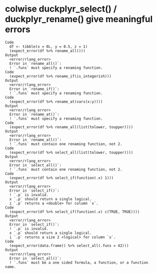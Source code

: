 # colwise duckplyr_select() / duckplyr_rename() give meaningful errors

    Code
      df <- tibble(x = 0L, y = 0.5, z = 1)
      (expect_error(df %>% rename_all()))
    Output
      <error/rlang_error>
      Error in `rename_all()`:
      ! `.funs` must specify a renaming function.
    Code
      (expect_error(df %>% rename_if(is_integerish)))
    Output
      <error/rlang_error>
      Error in `rename_if()`:
      ! `.funs` must specify a renaming function.
    Code
      (expect_error(df %>% rename_at(vars(x:y))))
    Output
      <error/rlang_error>
      Error in `rename_at()`:
      ! `.funs` must specify a renaming function.
    Code
      (expect_error(df %>% rename_all(list(tolower, toupper))))
    Output
      <error/rlang_error>
      Error in `rename_all()`:
      ! `.funs` must contain one renaming function, not 2.
    Code
      (expect_error(df %>% select_all(list(tolower, toupper))))
    Output
      <error/rlang_error>
      Error in `select_all()`:
      ! `.funs` must contain one renaming function, not 2.
    Code
      (expect_error(df %>% select_if(function(.x) 1)))
    Output
      <error/rlang_error>
      Error in `select_if()`:
      ! `.p` is invalid.
      x `.p` should return a single logical.
      i `.p` returns a <double> for column `x`.
    Code
      (expect_error(df %>% select_if(function(.x) c(TRUE, TRUE))))
    Output
      <error/rlang_error>
      Error in `select_if()`:
      ! `.p` is invalid.
      x `.p` should return a single logical.
      i `.p` returns a size 2 <logical> for column `x`.
    Code
      (expect_error(data.frame() %>% select_all(.funs = 42)))
    Output
      <error/rlang_error>
      Error in `select_all()`:
      ! `.funs` must be a one sided formula, a function, or a function name.

